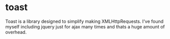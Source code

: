 # toast
Toast is a library designed to simplify making XMLHttpRequests.  I've found myself including jquery just for ajax many times and thats a huge amount of overhead. 
